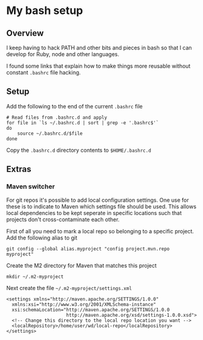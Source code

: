
# My bash setup

## Overview

I keep having to hack PATH and other bits and pieces in bash so that I can develop for 
Ruby, node and other languages.

I found some links that explain how to make things more reusable without constant `.bashrc` file
hacking.

## Setup

Add the following to the end of the current `.bashrc` file

```
# Read files from .bashrc.d and apply
for file in `ls ~/.bashrc.d | sort | grep -e '.bashrc$'`
do
    source ~/.bashrc.d/$file
done
```

Copy the `.bashrc.d` directory contents to `$HOME/.bashrc.d`


## Extras

### Maven switcher

For git repos it's possible to add local configuration settings.  One use for these is to indicate to 
Maven which settings file should be used.  This allows local dependencies to be kept seperate in 
specific locations such that projects don't cross-contaminate each other.

First of all you need to mark a local repo so belonging to a specific project.  Add the following alias to git

```
git config --global alias.myproject "config project.mvn.repo myproject"
```

Create the M2 directory for Maven that matches this project

```
mkdir ~/.m2-myproject
```

Next create the file `~/.m2-myproject/settings.xml`

```
<settings xmlns="http://maven.apache.org/SETTINGS/1.0.0"
  xmlns:xsi="http://www.w3.org/2001/XMLSchema-instance"
  xsi:schemaLocation="http://maven.apache.org/SETTINGS/1.0.0
                      http://maven.apache.org/xsd/settings-1.0.0.xsd">
  <!-- Change this directory to the local repo location you want -->
  <localRepository>/home/user/wd/local-repo</localRepository>
</settings>
```

